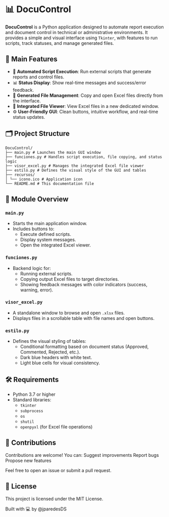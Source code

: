 # 📊 DocuControl

**DocuControl** is a Python application designed to automate report execution and document control in technical or administrative environments. It provides a simple and visual interface using `Tkinter`, with features to run scripts, track statuses, and manage generated files.

## 🎯 Main Features

- 📂 **Automated Script Execution**: Run external scripts that generate reports and control files.
- 📊 **Status Display**: Show real-time messages and success/error feedback.
- 🧾 **Generated File Management**: Copy and open Excel files directly from the interface.
- 📁 **Integrated File Viewer**: View Excel files in a new dedicated window.
- ⚙️ **User-Friendly GUI**: Clean buttons, intuitive workflow, and real-time status updates.

## 🗂️ Project Structure
```
DocuControl/
├── main.py # Launches the main GUI window
├── funciones.py # Handles script execution, file copying, and status logic
├── visor_excel.py # Manages the integrated Excel file viewer
├── estilo.py # Defines the visual style of the GUI and tables
├── recursos/
│ └── icono.ico # Application icon
└── README.md # This documentation file
```

## 🧠 Module Overview

### `main.py`

- Starts the main application window.
- Includes buttons to:
  - Execute defined scripts.
  - Display system messages.
  - Open the integrated Excel viewer.

### `funciones.py`

- Backend logic for:
  - Running external scripts.
  - Copying output Excel files to target directories.
  - Showing feedback messages with color indicators (success, warning, error).

### `visor_excel.py`

- A standalone window to browse and open `.xlsx` files.
- Displays files in a scrollable table with file names and open buttons.

### `estilo.py`

- Defines the visual styling of tables:
  - Conditional formatting based on document status (Approved, Commented, Rejected, etc.).
  - Dark blue headers with white text.
  - Light blue cells for visual consistency.

## 🛠️ Requirements

- Python 3.7 or higher
- Standard libraries:
  - `tkinter`
  - `subprocess`
  - `os`
  - `shutil`
  - `openpyxl` (for Excel file operations)

## 🤝 Contributions

Contributions are welcome! You can:
Suggest improvements
Report bugs
Propose new features

Feel free to open an issue or submit a pull request.

## 📄 License
This project is licensed under the MIT License.

Built with 💻 by @jparedesDS
